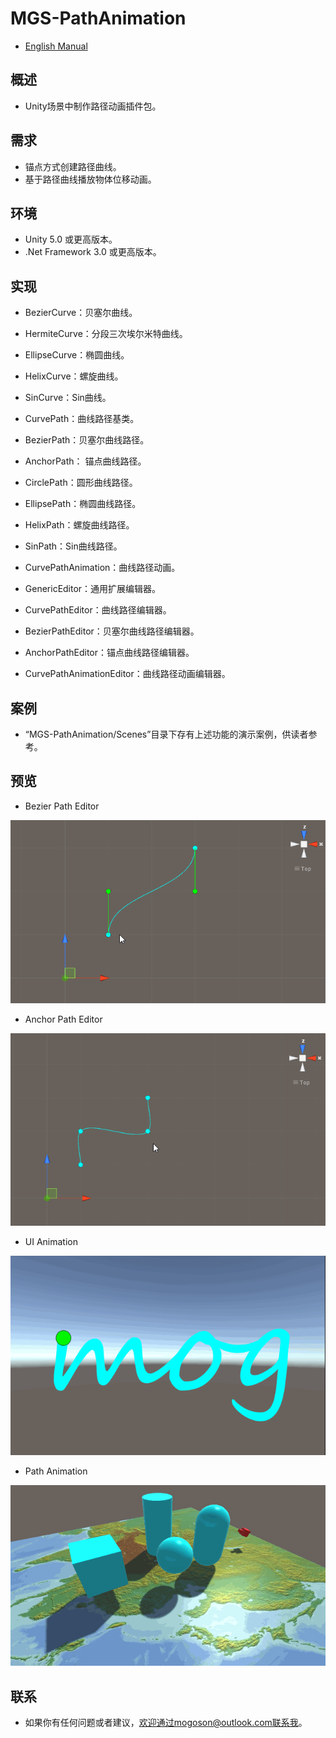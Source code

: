 ﻿# MGS-PathAnimation
- [English Manual](./README.md)

## 概述
- Unity场景中制作路径动画插件包。

## 需求
- 锚点方式创建路径曲线。
- 基于路径曲线播放物体位移动画。

## 环境
- Unity 5.0 或更高版本。
- .Net Framework 3.0 或更高版本。

## 实现
- BezierCurve：贝塞尔曲线。
- HermiteCurve：分段三次埃尔米特曲线。
- EllipseCurve：椭圆曲线。
- HelixCurve：螺旋曲线。
- SinCurve：Sin曲线。

- CurvePath：曲线路径基类。
- BezierPath：贝塞尔曲线路径。
- AnchorPath： 锚点曲线路径。
- CirclePath：圆形曲线路径。
- EllipsePath：椭圆曲线路径。
- HelixPath：螺旋曲线路径。
- SinPath：Sin曲线路径。

- CurvePathAnimation：曲线路径动画。

- GenericEditor：通用扩展编辑器。
- CurvePathEditor：曲线路径编辑器。
- BezierPathEditor：贝塞尔曲线路径编辑器。
- AnchorPathEditor：锚点曲线路径编辑器。
- CurvePathAnimationEditor：曲线路径动画编辑器。

## 案例
- “MGS-PathAnimation/Scenes”目录下存有上述功能的演示案例，供读者参考。

## 预览
- Bezier Path Editor

![Bezier Path Editor](./Attachments/README_Image/BezierPathEditor.gif)

- Anchor Path Editor

![Anchor Path Editor](./Attachments/README_Image/AnchorPathEditor.gif)

- UI Animation

![UI Animation](./Attachments/README_Image/UIAnimation.gif)

- Path Animation

![Path Animation](./Attachments/README_Image/PathAnimation.gif)

## 联系
- 如果你有任何问题或者建议，欢迎通过mogoson@outlook.com联系我。

